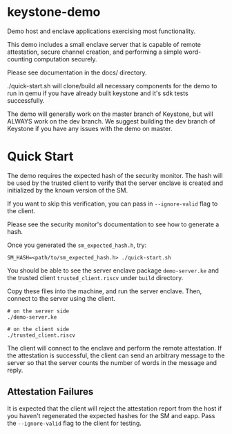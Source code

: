 # keystone-demo
Demo host and enclave applications exercising most functionality.

This demo includes a small enclave server that is capable of remote
attestation, secure channel creation, and performing a simple
word-counting computation securely.

Please see documentation in the docs/ directory.

./quick-start.sh will clone/build all necessary components for the
demo to run in qemu if you have already built keystone and it's sdk
tests successfully.

The demo will generally work on the master branch of Keystone, but
will ALWAYS work on the dev branch. We suggest building the dev branch
of Keystone if you have any issues with the demo on master.

# Quick Start

The demo requires the expected hash of the security monitor.
The hash will be used by the trusted client to verify that the server enclave
is created and initialized by the known version of the SM.

If you want to skip this verification, you can pass in `--ignore-valid` flag
to the client.

Please see the security monitor's documentation to see how to generate a hash.

Once you generated the `sm_expected_hash.h`, try:

```
SM_HASH=<path/to/sm_expected_hash.h> ./quick-start.sh
```

You should be able to see the server enclave package `demo-server.ke` and the
trusted client `trusted_client.riscv` under `build` directory.

Copy these files into the machine, and run the server enclave.
Then, connect to the server using the client.

```
# on the server side
./demo-server.ke
```

```
# on the client side
./trusted_client.riscv
```

The client will connect to the enclave and perform the remote attestation.
If the attestation is successful, the client can send an arbitrary message to the server
so that the server counts the number of words in the message and reply.

## Attestation Failures

It is expected that the client will reject the attestation report from
the host if you haven't regenerated the expected hashes for the SM and
eapp. Pass the `--ignore-valid` flag to the client for testing.
